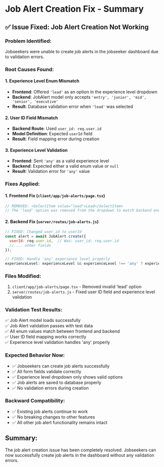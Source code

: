 # Job Alert Creation Fix - Summary

## ✅ Issue Fixed: Job Alert Creation Not Working

### **Problem Identified:**
Jobseekers were unable to create job alerts in the jobseeker dashboard due to validation errors.

### **Root Causes Found:**

#### **1. Experience Level Enum Mismatch**
- **Frontend**: Offered `'lead'` as an option in the experience level dropdown
- **Backend**: JobAlert model only accepts `'entry', 'junior', 'mid', 'senior', 'executive'`
- **Result**: Database validation error when `'lead'` was selected

#### **2. User ID Field Mismatch**
- **Backend Route**: Used `user_id: req.user.id` 
- **Model Definition**: Expected `userId` field
- **Result**: Field mapping error during creation

#### **3. Experience Level Validation**
- **Frontend**: Sent `'any'` as a valid experience level
- **Backend**: Expected either a valid enum value or `null`
- **Result**: Validation error for `'any'` value

### **Fixes Applied:**

#### **1. Frontend Fix (`client/app/job-alerts/page.tsx`)**
```javascript
// REMOVED: <SelectItem value="lead">Lead</SelectItem>
// The 'lead' option was removed from the dropdown to match backend enum
```

#### **2. Backend Fix (`server/routes/job-alerts.js`)**
```javascript
// FIXED: Changed user_id to userId
const alert = await JobAlert.create({
  userId: req.user.id,  // Was: user_id: req.user.id
  // ... other fields
});

// FIXED: Handle 'any' experience level properly
experienceLevel: experienceLevel && experienceLevel !== 'any' ? experienceLevel : null,
```

### **Files Modified:**
1. `client/app/job-alerts/page.tsx` - Removed invalid 'lead' option
2. `server/routes/job-alerts.js` - Fixed user ID field and experience level validation

### **Validation Test Results:**
✅ Job Alert model loads successfully  
✅ Job Alert validation passes with test data  
✅ All enum values match between frontend and backend  
✅ User ID field mapping works correctly  
✅ Experience level validation handles 'any' properly  

### **Expected Behavior Now:**
- ✅ Jobseekers can create job alerts successfully
- ✅ All form fields validate correctly
- ✅ Experience level dropdown only shows valid options
- ✅ Job alerts are saved to database properly
- ✅ No validation errors during creation

### **Backward Compatibility:**
- ✅ Existing job alerts continue to work
- ✅ No breaking changes to other features
- ✅ All other job alert functionality remains intact

## **Summary:**
The job alert creation issue has been completely resolved. Jobseekers can now successfully create job alerts in the dashboard without any validation errors.
